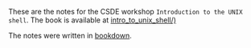 These are the notes for the CSDE workshop `Introduction to the UNIX shell`. The book is available at [intro_to_unix_shell/)
](https://rsc.csde.washington.edu/intro_to_unix_shell/)

The notes were written in [bookdown](https://github.com/rstudio/bookdown).
